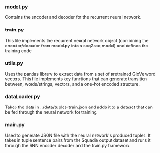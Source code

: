 ### model.py

Contains the encoder and decoder for the recurrent neural network. 

### train.py

This file implements the recurrent neural network object (combining the encoder/decoder from model.py into a seq2seq model) and defines the training code.

### utils.py

Uses the pandas library to extract data from a set of pretrained GloVe word vectors. This file implements key functions that can generate transition between, words/strings, vectors, and a one-hot encoded structure.

### dataLoader.py

Takes the data in ../data/tuples-train.json and adds it to a dataset that can be fed through the neural network for training.

### main.py

Used to generate JSON file with the neural network's produced tuples. It takes in tuple sentence pairs from the Squadie output dataset and runs it through the RNN encoder decoder and the train.py framework.
